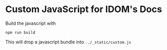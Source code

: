 # Custom JavaScript for IDOM's Docs

Build the javascript with

```
npm run build
```

This will drop a javascript bundle into `../_static/custom.js`
